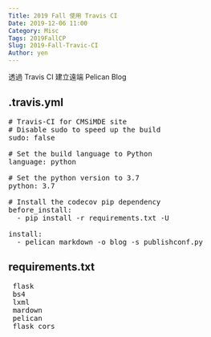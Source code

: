 ```yaml
---
Title: 2019 Fall 使用 Travis CI
Date: 2019-12-06 11:00
Category: Misc
Tags: 2019FallCP
Slug: 2019-Fall-Travic-CI
Author: yen
---
```


透過 Travis CI 建立遠端 Pelican Blog

<!-- PELICAN_END_SUMMARY -->

.travis.yml
----

<pre class="brush: jscript">
# Travis-CI for CMSiMDE site
# Disable sudo to speed up the build
sudo: false

# Set the build language to Python
language: python

# Set the python version to 3.7
python: 3.7

# Install the codecov pip dependency
before_install:
  - pip install -r requirements.txt -U

install:
  - pelican markdown -o blog -s publishconf.py
</pre>

requirements.txt
----

<pre class="brush: jscript">
 flask
 bs4
 lxml
 mardown
 pelican
 flask_cors
</pre>

